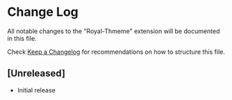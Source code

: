 # Change Log

All notable changes to the "Royal-Thmeme" extension will be documented in this file.

Check [Keep a Changelog](http://keepachangelog.com/) for recommendations on how to structure this file.

## [Unreleased]

- Initial release
